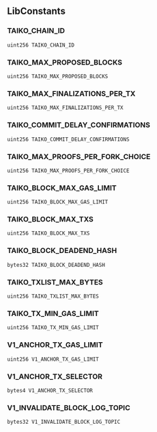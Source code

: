 ## LibConstants

### TAIKO_CHAIN_ID

```solidity
uint256 TAIKO_CHAIN_ID
```

### TAIKO_MAX_PROPOSED_BLOCKS

```solidity
uint256 TAIKO_MAX_PROPOSED_BLOCKS
```

### TAIKO_MAX_FINALIZATIONS_PER_TX

```solidity
uint256 TAIKO_MAX_FINALIZATIONS_PER_TX
```

### TAIKO_COMMIT_DELAY_CONFIRMATIONS

```solidity
uint256 TAIKO_COMMIT_DELAY_CONFIRMATIONS
```

### TAIKO_MAX_PROOFS_PER_FORK_CHOICE

```solidity
uint256 TAIKO_MAX_PROOFS_PER_FORK_CHOICE
```

### TAIKO_BLOCK_MAX_GAS_LIMIT

```solidity
uint256 TAIKO_BLOCK_MAX_GAS_LIMIT
```

### TAIKO_BLOCK_MAX_TXS

```solidity
uint256 TAIKO_BLOCK_MAX_TXS
```

### TAIKO_BLOCK_DEADEND_HASH

```solidity
bytes32 TAIKO_BLOCK_DEADEND_HASH
```

### TAIKO_TXLIST_MAX_BYTES

```solidity
uint256 TAIKO_TXLIST_MAX_BYTES
```

### TAIKO_TX_MIN_GAS_LIMIT

```solidity
uint256 TAIKO_TX_MIN_GAS_LIMIT
```

### V1_ANCHOR_TX_GAS_LIMIT

```solidity
uint256 V1_ANCHOR_TX_GAS_LIMIT
```

### V1_ANCHOR_TX_SELECTOR

```solidity
bytes4 V1_ANCHOR_TX_SELECTOR
```

### V1_INVALIDATE_BLOCK_LOG_TOPIC

```solidity
bytes32 V1_INVALIDATE_BLOCK_LOG_TOPIC
```


